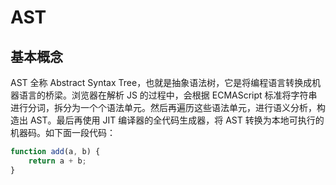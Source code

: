 # AST
## 基本概念
AST 全称 Abstract Syntax Tree，也就是抽象语法树，它是将编程语言转换成机器语言的桥梁。浏览器在解析 JS 的过程中，会根据 ECMAScript 标准将字符串进行分词，拆分为一个个语法单元。然后再遍历这些语法单元，进行语义分析，构造出 AST。最后再使用 JIT 编译器的全代码生成器，将 AST 转换为本地可执行的机器码。如下面一段代码：

``` typescript
function add(a, b) {
    return a + b;
}
```

